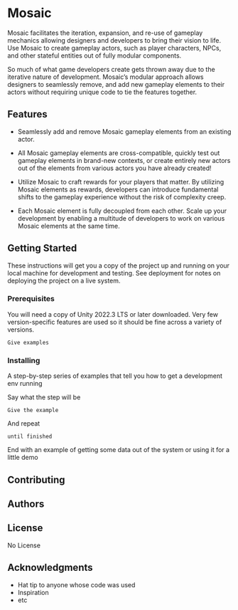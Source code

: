 # Mosaic

Mosaic facilitates the iteration, expansion, and re-use of gameplay mechanics allowing designers and developers to bring their vision to life. Use Mosaic to create gameplay actors, such as player characters, NPCs, and other stateful entities out of fully modular components. 

So much of what game developers create gets thrown away due to the iterative nature of development. Mosaic’s modular approach allows designers to seamlessly remove, and add new gameplay elements to their actors without requiring unique code to tie the features together.

## Features

- Seamlessly add and remove Mosaic gameplay elements from an existing actor.

- All Mosaic gameplay elements are cross-compatible, quickly test out gameplay elements in brand-new contexts, or create entirely new actors out of the elements from various actors you have already created!

- Utilize Mosaic to craft rewards for your players that matter. By utilizing Mosaic elements as rewards, developers can introduce fundamental shifts to the gameplay experience without the risk of complexity creep. 

- Each Mosaic element is fully decoupled from each other. Scale up your development by enabling a multitude of developers to work on various Mosaic elements at the same time.


## Getting Started

These instructions will get you a copy of the project up and running on your local machine for development and testing. See deployment for notes on deploying the project on a live system.

### Prerequisites

You will need a copy of Unity 2022.3 LTS or later downloaded. Very few version-specific features are used so it should be fine across a variety of versions.

```
Give examples
```

### Installing

A step-by-step series of examples that tell you how to get a development env running

Say what the step will be

```
Give the example
```

And repeat

```
until finished
```

End with an example of getting some data out of the system or using it for a little demo






## Contributing


## Authors


## License

No License

## Acknowledgments

* Hat tip to anyone whose code was used
* Inspiration
* etc
